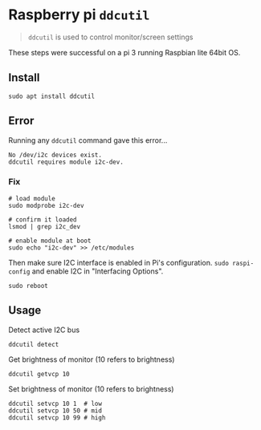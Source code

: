 # Raspberry pi `ddcutil`

> `ddcutil` is used to control monitor/screen settings

These steps were successful on a pi 3 running Raspbian lite 64bit OS.

## Install

```sudo apt install ddcutil```

## Error

Running any `ddcutil` command gave this error...

```
No /dev/i2c devices exist.
ddcutil requires module i2c-dev.
```

### Fix

```
# load module
sudo modprobe i2c-dev

# confirm it loaded
lsmod | grep i2c_dev

# enable module at boot
sudo echo "i2c-dev" >> /etc/modules
```

Then make sure I2C interface is enabled in Pi's configuration. `sudo raspi-config` and enable I2C in "Interfacing Options".

```sudo reboot```

## Usage

Detect active I2C bus

```
ddcutil detect
```

Get brightness of monitor (10 refers to brightness)

```
ddcutil getvcp 10
```

Set brightness of monitor (10 refers to brightness)

```
ddcutil setvcp 10 1  # low
ddcutil setvcp 10 50 # mid
ddcutil setvcp 10 99 # high
```

